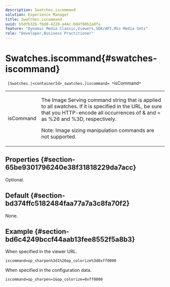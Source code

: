 ```yaml
---
description: Swatches.iscommand
solution: Experience Manager
title: Swatches.iscommand
uuid: b5dfb326-fbd8-4220-a44c-0d4f80b2a8fa
feature: "Dynamic Media Classic,Viewers,SDK/API,Mix Media Sets"
role: "Developer,Business Practitioner"
---
```


# Swatches.iscommand{#swatches-iscommand}

 ` [Swatches.|<containerId>_swatches.]iscommand= *`isCommand`*`

<table id="table_43A84C1044574A6FAB8CE67D71AAD5EC"> 
 <tbody> 
  <tr> 
   <td colname="col1"> <p> <span class="codeph"> <span class="varname"> isCommand</span> </span> </p> </td> 
   <td colname="col2"> <p> The Image Serving command string that is applied to all swatches. If it is specified in the URL, be sure that you HTTP-encode all occurrences of <span class="codeph"> &amp;</span> and <span class="codeph"> =</span> as <span class="codeph"> %26</span> and <span class="codeph"> %3D</span>, respectively. </p> <p> <p>Note:  Image sizing manipulation commands are not supported. </p> </p> </td> 
  </tr> 
 </tbody> 
</table>

## Properties {#section-65be9301796240e38f31818229da7acc}

Optional.

## Default {#section-bd374ffc5182484faa77a7a3c8fa70f2}

None.

## Example {#section-bd6c4249bccf44aab13fee8552f5a8b3}

When specified in the viewer URL.

`iscommand=op_sharpen%3d1%26op_colorize%3d0xff0000`

When specified in the configuration data.

`iscommand=op_sharpen=1&op_colorize=0xff0000` 

